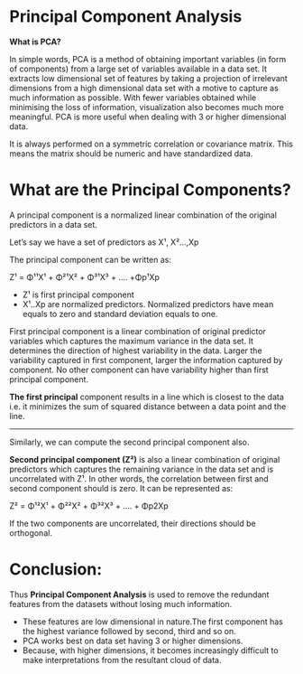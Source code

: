 # Principal Component Analysis

**What is PCA?**

In simple words, PCA is a method of obtaining important variables (in form of components) from a large set of variables available in a data set. It extracts low dimensional set of features by taking a projection of irrelevant dimensions from a high dimensional data set with a motive to capture as much information as possible. With fewer variables obtained while minimising the loss of information, visualization also becomes much more meaningful. PCA is more useful when dealing with 3 or higher dimensional data.

It is always performed on a symmetric correlation or covariance matrix. This means the matrix should be numeric and have standardized data.

# What are the Principal Components?

A principal component is a normalized linear combination of the original predictors in a data set.

Let’s say we have a set of predictors as X¹, X²...,Xp

The principal component can be written as:

Z¹ = Φ¹¹X¹ + Φ²¹X² + Φ³¹X³ + .... +Φp¹Xp

* Z¹ is first principal component
* X¹..Xp are normalized predictors. Normalized predictors have mean equals to zero and standard deviation equals to one.

First principal component is a linear combination of original predictor variables which captures the maximum variance in the data set. It determines the direction of highest variability in the data. Larger the variability captured in first component, larger the information captured by component. No other component can have variability higher than first principal component.

**The first principal** component results in a line which is closest to the data i.e. it minimizes the sum of squared distance between a data point and the line.

---------------------------------------------------------------------------
Similarly, we can compute the second principal component also.

 
**Second principal component (Z²)** is also a linear combination of original predictors which captures the remaining variance in the data set and is uncorrelated with Z¹. In other words, the correlation between first and second component should is zero. It can be represented as:

Z² = Φ¹²X¹ + Φ²²X² + Φ³²X³ + .... + Φp2Xp

If the two components are uncorrelated, their directions should be orthogonal.

# Conclusion:

Thus **Principal Component Analysis** is used to remove the redundant features from the datasets without losing much information.
* These features are low dimensional in nature.The first component has the highest variance followed by second, third and so on.
* PCA works best on data set having 3 or higher dimensions.
* Because, with higher dimensions, it becomes increasingly difficult to make interpretations from the resultant cloud of data.
